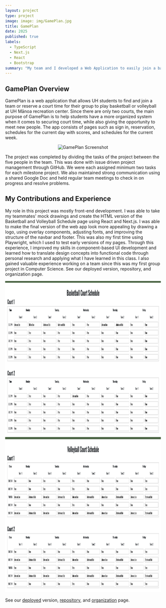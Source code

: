 ```yaml
---
layout: project
type: project
image: image: img/GamePlan.jpg
title: GamePlan
date: 2025
published: true
labels:
  - TypeScript
  - Next.js
  - React
  - Bootstrap
summary: "My team and I developed a Web Application to easily join a basketball or volleyball team and reserve a court time at the UH Recreation Center."
---
```

## GamePlan Overview
GamePlan is a web application that allows UH students to find and join a team or reserve a court time for their group to play basketball or volleyball at UH Mānoa recreation center. Since there are only two courts, the main purpose of GamePlan is to help students have a more organized system when it comes to securing court time, while also giving the opportunity to meet new people. The app consists of pages such as sign in, reservation, schedules for the current day with scores, and schedules for the current week. 

<p align="center">
  <img src="../img/homepage.png" alt="GamePlan Screenshot" width="800" height="500"/>
</p>

The project was completed by dividing the tasks of the project between the five people in the team. This was done with issue driven project management through GitHub. We were each assigned minimum two tasks for each milestone project. We also maintained strong communication using a shared Google Doc and held regular team meetings to check in on progress and resolve problems.

## My Contributions and Experience
My role in this project was mostly front-end development. I was able to take my teammates' mock drawings and create the HTML version of the Basketball and Volleyball Schedule page using React and Next.js. I was able to make the final version of the web app look more appealing by drawing a logo, using overlay components, adjusting fonts, and improving the structure of the navbar and footer. This was also my first time using Playwright, which I used to test early versions of my pages. Through this experience, I improved my skills in component-based UI development and learned how to translate design concepts into functional code through personal research and applying what I have learned in this class. I also gained valuable experience working on a team since this was my first group project in Computer Science. 
See our deployed version, repository, and organization page.  

<div align="center">
  <img src="../img/basketball.png" alt="Basketball Court Schedule" width="600" height="500" style="margin-right: 10px;"/>
  <img src="../img/volleyball.png" alt="Volleyball Court Schedule" width="600" height="500"/>
</div>

See our [deployed](https://gameplanz.vercel.app/) version, [repository](https://github.com/TheC-es/GamePlan), and [organization](https://thec-es.github.io/) page.  
